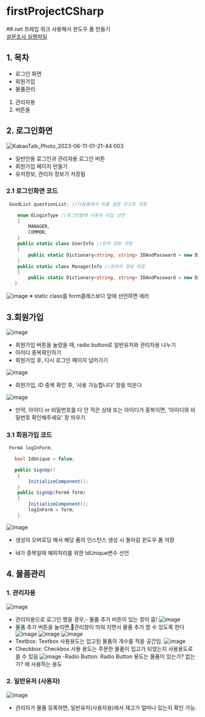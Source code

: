 # firstProjectCSharp
##.net 프레임 워크 사용해서 윈도우 폼 만들기  
[설문조사 실행파일](https://github.com/2018130/firstProjectCSharp/blob/main/obj/Debug/firstProjectCSharp.exe)

## 1. 목차
 - 로그인 화면
 - 회원가입
 - 물품관리
 1. 관리자용
 2. 버튼들


## 2. 로그인화면 
![KakaoTalk_Photo_2023-06-11-01-21-44 003](https://github.com/2020864003/2023OOP/assets/128778304/77994954-359e-4a41-9141-f311867ada29)
 - 일반인용 로그인과 관리자용 로그인 버튼
 - 회원가입 페이지 만들기
 - 유저정보, 관리자 정보가 저장됨

### 2.1 로그인화면 코드
``` C#
 GoodList questionList; //다음폼에서 띄울 설문 리스트 저장

    enum ELoginType //로그인할때 사용자 타입 선언
    {
        MANAGER,
        COMMON,
    } 
    public static class UserInfo //유저 정보 저장
    {
        public static Dictionary<string, string> IDAndPassward = new Dictionary<string,string>();
    }
    public static class ManagerInfo //관리자 정보 저장
    {
        public static Dictionary<string, string> IDAndPassward = new Dictionary<string,string>();
   }
```
![image](https://github.com/2020864003/2023OOP/assets/128778304/2f014ca8-87b0-46c3-bbb7-0180ffee4f63)
※ static class를 form클래스보다 앞에 선언하면 에러 


## 3.회원가입
![image](https://github.com/2020864003/2023OOP/assets/128778304/666c47e5-0d50-4564-8c7c-76f8d057174d)
 - 회원가입 버튼을 눌렸을 때, radio button로 일반유저와 관리자용 나누기
 - 아이디 중복확인하기
 - 회원가입 후, 다시 로그인 페이지 넘어가기

![image](https://github.com/2020864003/2023OOP/assets/128778304/ef7b9bfa-31b8-4be1-adba-c877a10f7d10)
 - 회원가입, ID 중복 확인 후, ‘사용 가능합니다’ 창을 띄운다

![image](https://github.com/2020864003/2023OOP/assets/128778304/c7b1e44f-d1bb-414a-950f-1fb819c7b79e)
 - 만약, 아이디 or 비밀번호를 다 안 적은 상태 또는 아이디가 중복이면, ‘아이디와 비밀번호 확인해주세요' 창 띄우기


### 3.1 회원가입 코드
``` C#
 Form4 logInForm;

   bool IdUnique = false;

   public SignUp()
    {
        InitializeComponent();
    }
    public SignUp(Form4 form)
    {
        InitializeComponent();
        logInForm = form;
    }
```
![image](https://github.com/2020864003/2023OOP/assets/128778304/8baf1fbb-2a53-4981-a76f-4382256e5e31)
- 생성자 오버로딩 해서 해당 폼의 인스턴스 생성 시 돌아갈 윈도우 폼 저장

- Id가 중복일때 예외처리를 위한 IdUnique변수 선언


## 4. 물품관리

### 1. 관리자용
![image](https://github.com/2020864003/2023OOP/assets/128778304/4d4fb707-d6ac-41db-8232-fd888d8c8d10)
 - 관리자용으로 로그인 했을 경우,- 물품 추가 버튼이 있는 창이 뜸!
![image](https://github.com/2020864003/2023OOP/assets/128778304/9229c96c-9938-488b-84a1-af76d70a6d2a)
 - 물품 추가 버튼을 눌리면,관리창이 띄워 지면서 물품 추가 할 수 있도록 한다
![image](https://github.com/2020864003/2023OOP/assets/128778304/ef485673-7fdc-4d42-9638-74ca3978016f)
![image](https://github.com/2020864003/2023OOP/assets/128778304/3942774b-dbfe-4a2f-bee6-2209f3cdd06a)
![image](https://github.com/2020864003/2023OOP/assets/128778304/1095742d-b577-4790-88d1-dfce192ee3ad)
 - Textbox: Textbox 사용용도는 입고된 물품의 개수를 적을 공간임. 
![image](https://github.com/2020864003/2023OOP/assets/128778304/a8dd756e-963f-411f-9409-d147e9075fd6)
 - Checkbox: Checkbox 사용 용도는 주문한 물품이 입고가 되었는지 사용용도로 쓸 수 있음
![image](https://github.com/2020864003/2023OOP/assets/128778304/71fad44a-a0b8-47d5-828f-cdabfe17bd9d)
-Radio Button: Radio Button 용도는 물품이 있는가? 없는가? 에 사용하는 용도

### 2. 일반유저 (사용자)
![image](https://github.com/2020864003/2023OOP/assets/128778304/7ce3c709-0f0f-46e9-93f8-4d8eb26ba270)
 - 관리자가 물품 등록하면,  일반유저(사용자용)에서 재고가 얼마나 있는지 확인 가능.













